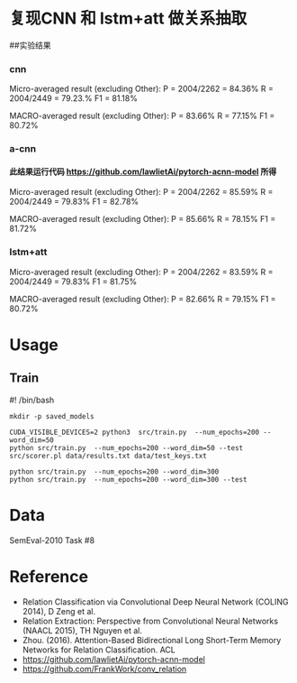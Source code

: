 


# 复现CNN 和 lstm+att 做关系抽取

##实验结果
### cnn
Micro-averaged result (excluding Other):
P = 2004/2262 =  84.36%     R = 2004/2449 =  79.23.%     F1 =  81.18%

MACRO-averaged result (excluding Other):
P =  83.66%		R =  77.15%	F1 =  80.72%

### a-cnn
#### 此结果运行代码 https://github.com/lawlietAi/pytorch-acnn-model  所得
Micro-averaged result (excluding Other):
P = 2004/2262 =  85.59%     R = 2004/2449 =  79.83%     F1 =  82.78%

MACRO-averaged result (excluding Other):
P =  85.66%		R =  78.15%	F1 =  81.72%

### lstm+att
Micro-averaged result (excluding Other):
P = 2004/2262 =  83.59%     R = 2004/2449 =  79.83%     F1 =  81.75%

MACRO-averaged result (excluding Other):
P =  82.66%		R =  79.15%	F1 =  80.72%

# Usage
## Train
#! /bin/bash

    mkdir -p saved_models
    
    CUDA_VISIBLE_DEVICES=2 python3  src/train.py  --num_epochs=200 --word_dim=50
    python src/train.py  --num_epochs=200 --word_dim=50 --test
    src/scorer.pl data/results.txt data/test_keys.txt 
    
    python src/train.py  --num_epochs=200 --word_dim=300
    python src/train.py  --num_epochs=200 --word_dim=300 --test

# Data
SemEval-2010 Task #8

# Reference

- Relation Classification via Convolutional Deep Neural Network (COLING 2014), D Zeng et al. 
- Relation Extraction: Perspective from Convolutional Neural Networks (NAACL 2015), TH Nguyen et al. 
- Zhou. (2016). Attention-Based Bidirectional Long Short-Term Memory Networks for Relation Classification. ACL
- https://github.com/lawlietAi/pytorch-acnn-model
- https://github.com/FrankWork/conv_relation
